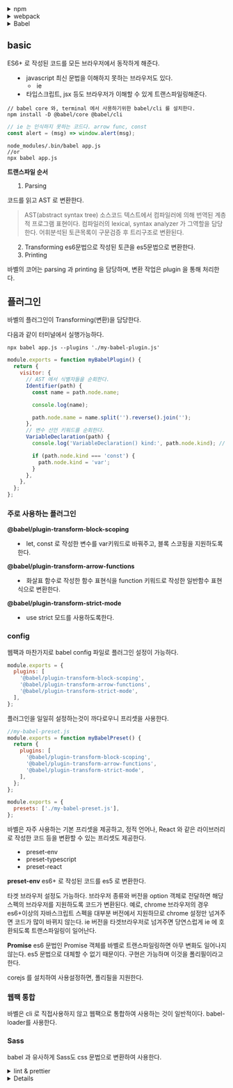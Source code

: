<details><summary>npm</summary>

## NODE

node 가 어플리케이션에 직접사용되진않지만, 개발환경에 적지않게 영향을 준다.

**최신 스펙으로 개발**
최신 스펙으로 개발할 수 있다.
브라우저는 지원속도가 느린데, babel 가 webpack 을 통해 지원하는 것이 필요하다. node 위에서 돌아가는 툴이다.

**빌드 자동화**

브라우저에는 압축되고, 난독화되고 포리필이 추가된 코드가 올라간다. 일련의 빌드과정을 이해하는데 node 가 필요하며, 라이브러리 의존성을 해결하고 테스트 자동화에도 사용된다.

**개발환경 커스터마이징**
cra 등의 자동화된 환경을 사용할 수도 있지만 커스터마이징이 필요한 경우도 있다.

## NPM

package.json

기본으로 제공하는 커멘드
start, install 등의 기본제공 커멘드가 있고, npm start 와 같이 사용가능하다. 이외 별도의 커멘드 추가시, npm run ~~ 와 같이 사용가능하다.

## 패키지 설치

### CDN

script 태그와 함께 외부 라이브러리를 다운하여 사용할 수 있다.
CDN 서비스에 장애가 나면 프로그램이 삑나는 단점이 있다.

### 직접 다운

라이브러리 주소에서 직접 다운 해서 프로젝트에 추가할 수도 있다.
CDN 서버 장애에 대응은 가능하지만, 라이브러리 업데이트 시 수작업으로 다운하는 것이 귀찮다.

### npm

npm install ~~ 시 라이브러리 설치를 설치가능하다.
dependency에 라이브러리와 버전정보가 추가된다.

### 버전

패키지 버전을 엄격하게 제한한다면 업그레이드가 힘들고, 느슨하게 제한한다면 코드관리작업이 필요하다.

**semantic version**

- major: 기존 버전과 호환 x
- minor: 호환 및 기능 추가
- patch: 호환 및 버그 수정

```
// 특정 버전
1.2.3

// 높거나 낮은 경우
>1.2.3
>=1.2.3
<1.2.3
<=1.2.3

// 틸드 캐럿
~1.2.3 // 1.2.3 부터 1.3 미만 마이너가 없으면 갱신
^1.2.3 // 1.2.3 부터 2.0.0, 0.x 버전은 패치만 갱신
```

정식 릴리즈 전에는 패키지 하위호환성을 지키지 않는 경우도 많으므로 캐럿을 사용하여 하위호환성을 유지할 수 있다.

</details>

<details>

<summary>webpack</summary>
script 태그를 사용하여 js 를 로딩하는 방식은 전역스코프를 공유하기때문에 네임스페이스가 오염되는 문제가 있다.

IIFE

## 모듈

### commonJS 방식

exports 키워드로 모듈을 만들고 require 빌트인 함수로 다른 스코프에서 불러들인다.

```js
// math.js
exports function sum(a,b) {return a+b}

//app.js
const sum = require('./math.js');
sum(1,2)
```

### AMD

비동기로 로딩되는 환경에서 모듈을 사용

### UMD

AMD 기반으로 CommonJs 방식까지 지원

## es6 표준 모듈

```html
<script type="module"></script>
```

모던 브라우저는 대부분 지원한다.

## webpack

하나의 자바스크립트 모듈에서 다른 모듈을 import 하면 의존관계가 생긴다
모듈로 연결된 여러개의 자바스크립트 파일을 하나의 파일로 합쳐주고, 그파일을 번들이라고한다. webpack 을 번들러라고 한다.

옵션
mode: development production none / 개발환경, 운영환경인지에 따라 옵션부여
entry: 의존관계 모듈이 시작되는 부분, entry를 통해 모듈을 합침.
output: 모듈을 저장하는 부분

```
node_modules/.bin/webpack --mode development --entry ./src/app.js --output-path dist
```

config: webpack 설정파일을 지정할 수 있다.
npm script 사용시, 설치된 webpack 을 찾아서 명령어를 실행하며, 기본적으로 webpack.config.js 설정파일을 읽어서 번들링을 진행한다.

### entry, output

entry에서는 모듈이 시작되는 파일을 지정할 수 있다.
output 에서는 번들이 올라갈 경로를 지정하고 파일이름을 지정가능하다.

```js
const path = require('path');
  // 함수로 export 할 수도 있다. --env 뒤의 인자값이 들어온다.
// module.exports = {
  module.exports = function(webpackEnv) {
    return {
  mode: webpackEnv.production? 'production' : 'development',
  entry: {
    main: './src/app.js',
  },
  output: {
    path: path.resolve('./dist'), // 절대 경로를 계산해준다.
    filename: '[name].js',
  },
};
```

### 로더

웹팩은 이미지, 폰트 css 모두를 모듈로 바라본다. 그렇기 때문에 웹팩으로 빌드하는 js 파일에서는 js 파일이외의 파일도 import 구문으로 로드할 수 있다.
웹팩의 로더가 하는 역할이다.

- 각 파일을 처리한다.
  - 각파일의 패턴을 명시하고, 패턴에 매치되는 파일들은 로더함수를 통해 처리한다.

webpack config 파일에서, module.rules key에서 처리할 파일마다 작성할 수 있다.

자주 사용하는 로더

css-loader
css를 모듈로 만들어 js 파일에서도 import 할 수 있게 모든 css파일에 대해 처리한다.
css-loader 만사용해서는 css 를 dom 에 적용할 수 없다. html 에 직접 적용되어 cssom을 만들어야하기 때문이다.

style-loader
js 로 변경된 css 코드를 html에 넣어준다.

css 를 처리할 때 위 두개 로더가 필요하며, use key 로 일괄 처리가능하다.

file-loader
이미지 파일도 적용할 수 있다.
css 파일에서 img 파일도 가져올 수 있다.

웹팩은 빌드할때마다 unique한 해시값을 생성한다. 파일 이름이 같고 내용이 달라지면 cashe busting 이 발생하기 때문이다.

publicPath는 경로앞에 추가되는 문자열을 명시한다. dist 파일에 저장된 이미지파일을 사용하려고 할때 사용한다.
name은 파일아웃풋을 만들때의 파일형식을 명시한다. hash 값을 추가해 cache busting 을 방지할 수 있다.

url loader
한페이지에서 사용하는 이미지가 많으면 요청횟수가 많아져 사이트 성능이 낮아질 수 있다.
작은파일의 경우 base64 로 인코딩해서 문자열 형태로 소스코드에 넣을 수 있다.
limit 키를 통해 파일 사이즈 기준을 잡을 수 있다.
limit 값 이상의 파일에 대한 처리는 file loader 에 위임한다.

### 플러그인

로더가 파일단위로 처리하는 반면 플러그인은 번들된 결과물을 처리한다. 자바스크립트 난독화, 텍스트 추출에 사용

플러그인은 클래스로 작성한다.

- apply method 를 호출하면 웹팩은 complier 객체를 주입한다.

- emit 이벤트를 통해 번들링된 결과물에 접근할 수 있다.
  - compilation, callback 중 compliation 인자로 번들링 결과물에 접근할 수 있다.
- config 파일에서, plugins 키 배열에 넣어준다.
- 번들파일에 대해서 단 한번 실행된다.
- compilation.assets[key].source 함수를 재정의 함으로서, 번들링 결과물 내용을 바꿀 수 있다.

**BannerPlugin**
웹팩이 기본적으로 제공하는 빌트인 플러그인
번들링 결과물에 추가적인 정보를 주석으로 작성할 수 있다.빌드 정보, 커밋 버전 등을 추가한다.

```js
const webpack = require('webpack');

module.exports = {
  plugins: [
    new webpack.BannerPlugin({
      // banner: 'banner~~',
      // 번들이 컴파일되는 시점, 즉 빌드 시점을 얻기 위해 함수 표현식으로 전달가능하다.
      banner: () => `build time: ${new Date().toLocaleString()}`, // 함수 블록은 호출되는 시점에 실행되기 때문에 빌드 시점을 기록가능하다.
    }),
  ],
};
```

**DefinePlugin**

어플리케이션의 환경의존적인 정보를 제공한다.
예를들어 프론트엔드 소스코드는 api 주소를 포함한다. 개발환경과 운영환경에서 주솟값이 다르므로 이러한 값들은 각 환경에서 다른 값들을 갖게 해야한다. Define Plugin 은 환경의존적인 값을 곤리할 수 있도록 해주므로 동적으로 환경에따라 다른 값을 주입해줄 수 있다.

```js
const webpack = require('webpack');

export default {
  plugins: [
    new webpack.DefinePlugin({
      JIMAN: '123 + 123', // 표현식을 문자열 형태로 전달하면 표현식이 평가된 값이 주입된다.
      JIMAN2: JSON.stringify('123 + 123'), // 코드가 아닌 문자열 자체를 전달하고 싶으면 JSON.stringify 메서드를 사용한다.
      'api.domain': JSON.stringify('dev.api.domain.com'), // 객체형태(키와 값)로도 전달할 수 있다.
    }),
  ],
};
```

노드 환경정보는 기본값으로 제공한다.
웹팩 설정의 mode 값에 설정한 값이 들간다.

```js
process.env.NODE_ENV; // 'development'
```

**HtmlWebpackPlugin**
html 파일을 후처리하는데 사용된다.

```html
<!DOCTYPE html>
<html>
  <head>
    <title>타이틀<%= env %></title>
  </head>
  <body></body>
</html>
```

위 `<%= env %>` 에 HtmlWebpackPlugin은 빌드 타임에 env 에 입력된 값을 주입해준다. 즉, 빌드 타임에 동적으로 html 에 값을 입력할 수 있다.
env는 전달받은 env 변수 값을 출력한다.

추가로, 빌드 결과물을 로딩하는 코드를 생성해준다.

```js
const HtmlWebpackPlugin = require('html-webpack-plugin');

module.exports {
  plugins: [
    new HtmlWebpackPlugin({
      template: './src/index.html', // html 에 번들을 로드하는 script 태그가 없어도 자동으로 주입해준다. html 을 덜 의존적인 코드로 만들어준다.
      // html에 동적으로 값을 넣어줄 수 있다. <% = env %> 와 같이 사용할 수 있다.
      templateParameters: {
        env: process.env.NODE_ENV
      },
      minify: {
        collapseWhitespace: true, // 빈칸을 제거한다.
        removeComments: true, // 주석을 제거한다.
      },
      hash: true
    })
  ]
}
```

**CleanWebpackPlugin**
빌드 이전 결과물을 제거할 수 있다. 파일을 덮어쓰는 경우 업데이트가 되겠지만, 그렇지 않은 경우 재빌드시 쓰이지 않지만 남아있는 파일이 있을 수 있다.
재빌드 시 이전 결과물을 제거한 후 번들을 생성하는 역할을 한다.

```js
const { CleanWebpackPlugin } = require('clean-webpack-plugin');

module.exports = {
  plugins: [new CleanWebpackPlugin()],
};
```

**MiniCssExtractPlugin**
브라우저에서 하나의 큰파일을 다운로드하는것보다 여러개의 작은 파일을 동시에 다운로드하는 것이 빠르다.
css 를 별도 파일로 뽑아낼 수 있다.

```js
const MiniCssExtractPlugin = require('mini-css-extract-plugin');

module.exports = {
  plugins: [
    // 개발환경에서는 자바스크립트 파일 하나로 빌드하는것이 빠르게 빌드된다.
    ...(process.env.NODE_ENV === 'production'
      ? [new MiniCssExtractPlugin({ filename: `[name].css` })]
      : []),
  ],
};
```

## 개발 서버

인터넷에 웹사이트 게시하려면 서버가 파일을 클라이언트에 제공하여야한다.
운영환경과 유사하게 개발환경을 설정할 수 있는데 webpack dev-server 를 통해서 한다.
개발 서버는 코드변화를 감지한다.

progress 옵션을 통해 빌드 진행률을 볼 수 있다. 번들이 큰 경우 유용

```
"start": "webpack-dev-server --progress",
```

devServer 옵션에 설정을 추가할 수 있는데, overlay(빌드 에러를 클라이언트에 보여줌), stats(error 만 서버로그로 보여줌) 등을 추가하여 개발 환경을 구성할 수 있다. 아래는 4^ 버전의 설정예시이다.

```js
devServer: {
    client: {
      overlay: true,
    },
    devMiddleware: {
      stats: 'errors-only',
    },
  },
```

### mockup api

어떤 기능이 개발될 때 필요한 모델이 설계된 후, 화면에 제공되어야할 api가 개발되어야 한다. 이때, fe 개발자는 api 개발완료를 기다리기보다는 다음과 같이 개발일정을 단축시킬 수 있다.

1. 설계된 api 에 기반한 mock api 를 작성
2. mock api를 이용하여 클라이언트 개발
3. mock api를 실 api로 교체

devServer는 api 를 mock up할 수 있는 기능을 제공한다.
다음과 같이 onBeforeSetupMiddleware 프로퍼티를 추가한다.

```js
devServer: {
    onBeforeSetupMiddleware: (devServer) => {
      devServer.app.get('/some/path', (req, res) => {
        res.json({ custom: 'response' });
      });
    },
  },
```

### 실 api 연동

처음 리소스를 제공받은 브라우저와 포트번호가 다르면 CORS가 뜬다.
Access-Control-Allow-Origin 헤더를 추가할 수도 있고, proxy 옵션을 통해 개발서버에서 포트를 변경해줄수도 있다.

</details>

<details>
<summary>Babel<summary>

## basic

ES6+ 로 작성된 코드를 모든 브라우저에서 동작하게 해준다.

- javascript 최신 문법을 이해하지 못하는 브라우저도 있다.
  - ie
- 타입스크립트, jsx 등도 브라우저가 이해할 수 있게 트랜스파일링해준다.

```
// babel core 와, terminal 에서 사용하기위한 babel/cli 를 설치한다.
npm install -D @babel/core @babel/cli
```

```js
// ie 는 인식하지 못하는 코드다. arrow func, const
const alert = (msg) => window.alert(msg);
```

```
node_modules/.bin/babel app.js
//or
npx babel app.js
```

**트랜스파일 순서**

1. Parsing

코드를 읽고 AST 로 변환한다.

> AST(abstract syntax tree)
> 소스코드 텍스트에서 컴파일러에 의해 번역된 계층적 프로그램 표현이다.
> 컴파일러의 lexical, syntax analyzer 가 그역할을 담당한다.
> 어휘분석된 토큰목록이 구문검증 후 트리구조로 변환된다.

2. Transforming
   es6문법으로 작성된 토큰을 es5문법으로 변환한다.
3. Printing

바벨의 코어는 parsing 과 printing 을 담당하며, 변환 작업은 plugin 을 통해 처리한다.

## 플러그인

바벨의 플러그인이 Transforming(변환)을 담당한다.

다음과 같이 터미널에서 실행가능하다.

```
npx babel app.js --plugins './my-babel-plugin.js'
```

```js
module.exports = function myBabelPlugin() {
  return {
    visitor: {
      // AST 에서 식별자들을 순회한다.
      Identifier(path) {
        const name = path.node.name;

        console.log(name);

        path.node.name = name.split('').reverse().join('');
      },
      // 변수 선언 키워드를 순회한다.
      VariableDeclaration(path) {
        console.log('VariableDeclaration() kind:', path.node.kind); // const

        if (path.node.kind === 'const') {
          path.node.kind = 'var';
        }
      },
    },
  };
};
```

### 주로 사용하는 플러그인

**@babel/plugin-transform-block-scoping**

- let, const 로 작성한 변수를 var키워드로 바꿔주고,
  블록 스코핑을 지원하도록 한다.

**@babel/plugin-transform-arrow-functions**

- 화살표 함수로 작성한 함수 표현식을 function 키워드로 작성한 일반함수 표현식으로 변환한다.

**@babel/plugin-transform-strict-mode**

- use strict 모드를 사용하도록한다.

### config

웹팩과 마찬가지로 babel config 파일로 플러그인 설정이 가능하다.

```js
module.exports = {
  plugins: [
    '@babel/plugin-transform-block-scoping',
    '@babel/plugin-transform-arrow-functions',
    '@babel/plugin-transform-strict-mode',
  ],
};
```

플러그인을 일일히 설정하는것이 까다로우니 프리셋을 사용한다.

```js
//my-babel-preset.js
module.exports = function myBabelPreset() {
  return {
    plugins: [
      '@babel/plugin-transform-block-scoping',
      '@babel/plugin-transform-arrow-functions',
      '@babel/plugin-transform-strict-mode',
    ],
  };
};

module.exports = {
  presets: ['./my-babel-preset.js'],
};
```

바벨은 자주 사용하는 기본 프리셋을 제공하고,
정적 언어나, React 와 같은 라이브러리로 작성한 코드 등을 변환할 수 있는 프리셋도 제공한다.

- preset-env
- preset-typescript
- preset-react

**preset-env**
es6+ 로 작성된 코드를 es5 로 변환한다.

타겟 브라우저 설정도 가능하다. 브라우저 종류와 버전을 option 객체로 전달하면 해당 스펙의 브라우저를 지원하도록 코드가 변환된다.
예로, chrome 브라우저의 경우 es6+이상의 자바스크립트 스펙을 대부분 버전에서 지원하므로 chrome 설정만 넘겨주면 코드가 많이 바뀌지 않는다.
ie 버전을 타겟브라우저로 넘겨주면 당연스럽게 ie 에 호환되도록 트랜스파일링이 일어난다.

**Promise**
es6 문법인 Promise 객체를 바벨로 트랜스파일링하면 아무 변화도 일어나지 않는다. es5 문법으로 대체할 수 없기 때문이다. 구현은 가능하며
이것을 폴리필이라고 한다.

corejs 를 설치하여 사용설정하면, 폴리필을 지원한다.

### 웹팩 통합

바벨은 cli 로 직접사용하지 않고 웹팩으로 통합하여 사용하는 것이 일반적이다. babel-loader를 사용한다.

### Sass

babel 과 유사하게 Sass도 css 문법으로 변환하여 사용한다.

</details>

<details>
<summary>lint & prettier</summary>

## ESLint

코드 포맷팅과 코드 품질을 검사한다. 코드 포맷팅으로는 들여쓰기나 줄 길이 드이 있다.
**rule**
Eslint 에서 제공하는 설정으로 코드 검사시에 적용할 항목을 결정할 수 있다. 각 rule 마다 어떤 노티를 줄 것인지 설정하며, error 로 설정된 값은 미준수시 에러를 뱉는다.

**extensible config**
rule을 모아놓은 것이다.

일반적으로 `npx eslint --init` 명령어를 통해 설정하는 것이 편하다.

## prettier

코드 포맷팅을 제공하는 툴이다. eslint 와 함께 사용가능하다.

## 자동화

깃으로 커밋하기 전에 lint로 체크해주는 방법이 있다.
husky 라이브러리를 사용하면 이를 쉽게 할 수 있다.
lint-staged를 함께 사용하면, 변경한 파일에 대해서만 linting을 할 수 있다.

</details>

<details>
